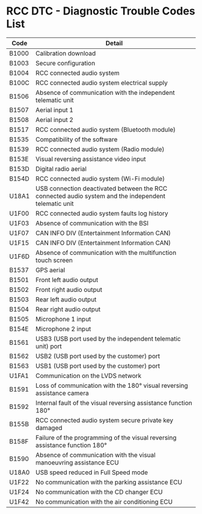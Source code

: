 # RCC DTC - Diagnostic Trouble Codes List

| Code | Detail |
| - | - |
| B1000 | Calibration download |
| B1003 | Secure configuration |
| B1004 | RCC connected audio system |
| B100C | RCC connected audio system electrical supply |
| B1506 | Absence of communication with the independent telematic unit |
| B1507 | Aerial input 1 |
| B1508 | Aerial input 2 |
| B1517 | RCC connected audio system (Bluetooth module) |
| B1535 | Compatibility of the software |
| B1539 | RCC connected audio system (Radio module) |
| B153E | Visual reversing assistance video input |
| B153D | Digital radio aerial |
| B154D | RCC connected audio system (Wi-Fi module) |
| U18A1 | USB connection deactivated between the RCC connected audio system and the independent telematic unit |
| U1F00 | RCC connected audio system faults log history |
| U1F03 | Absence of communication with the BSI |
| U1F07 | CAN INFO DIV (Entertainment Information CAN) |
| U1F15 | CAN INFO DIV (Entertainment Information CAN) |
| U1F6D | Absence of communication with the multifunction touch screen |
| B1537 | GPS aerial |
| B1501 | Front left audio output |
| B1502 | Front right audio output |
| B1503 | Rear left audio output |
| B1504 | Rear right audio output |
| B1505 | Microphone 1 input |
| B154E | Microphone 2 input |
| B1561 | USB3 (USB port used by the independent telematic unit) port |
| B1562 | USB2 (USB port used by the customer) port |
| B1563 | USB1 (USB port used by the customer) port |
| U1FA1 | Communication on the LVDS network |
| B1591 | Loss of communication with the 180° visual reversing assistance camera |
| B1592 | Internal fault of the visual reversing assistance function 180° |
| B155B | RCC connected audio system secure private key damaged |
| B158F | Failure of the programming of the visual reversing assistance function 180° |
| B1590 | Absence of communication with the visual manoeuvring assistance ECU |
| U18A0 | USB speed reduced in Full Speed mode |
| U1F22 | No communication with the parking assistance ECU |
| U1F24 | No communication with the CD changer ECU |
| U1F42 | No communication with the air conditioning ECU |
